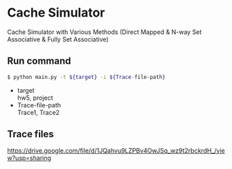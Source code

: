 # Cache Simulator
Cache Simulator with Various Methods (Direct Mapped & N-way Set Associative & Fully Set Associative)

## Run command
```bash
$ python main.py -t ${target} -i ${Trace-file-path}
```

* target\
hw5, project
* Trace-file-path\
Trace1, Trace2

## Trace files
https://drive.google.com/file/d/1JQahvu9LZPBv4OwJSq_wz9t2rbckrdH_/view?usp=sharing